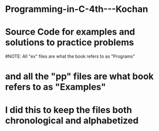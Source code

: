 # Programming-in-C-4th---Kochan

# Source Code for examples and solutions to practice problems

#NOTE: All "ex" files are what the book refers to as "Programs"
# and all the "pp" files are what book refers to as "Examples"

# I did this to keep the files both chronological and alphabetized
